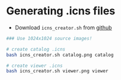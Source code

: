 # Generating .icns files

* Download `icns_creator.sh` from [github](https://github.com/jamf/icns-Creator)

```bash
### Use 1024x1024 source images!

# create catalog .icns
bash icns_creator.sh catalog.png catalog

# create viewer .icns
bash icns_creator.sh viewer.png viewer
```
